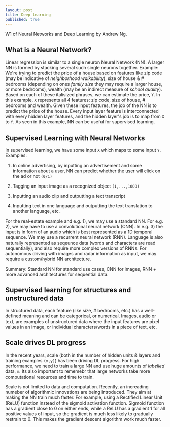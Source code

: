 ```yaml
---
layout: post
title: Deep learning
published: true
---
```

W1 of Neural Networks and Deep Learning by Andrew Ng.

## What is a Neural Network?
Linear regression is similar to a single neuron Neural Network (NN). A larger NN is formed by stacking several such single neurons together. Example: We're trying to predict the price of a house based on features like zip code (may be indicative of _neighborhood walkability_), size of house & # bedrooms (depending on ones _family size_ they may require a larger house, or more bedrooms), wealth (may be an indirect measure of _school quality_). Based on each of these italisized phrases, we can estimate the price, `Y`. In this example, `X` represents all 4 features: zip code, size of house, # bedrooms and wealth. Given these input features, the job of the NN is to predict the price of the house. Every input layer feature is interconnected with every hidden layer features, and the hidden layer's job is to map from `X` to `Y`. As seen in this example, NN can be useful for supervised learning.

## Supervised Learning with Neural Networks
In supervised learning, we have some input `X` which maps to some input `Y`. Examples:

1) In online advertising, by inputting an advertisement and some information about a user, NN can predict whether the user will click on the ad or not `(0/1)`

2) Tagging an input image as a recognized object `(1,...,1000)`

3) Inputting an audio clip and outputting a text transcript

4) Inputting text in one language and outputting the text translation to another language, etc. 

For the real-estate example and e.g. 1), we may use a standard NN. For e.g. 2), we may have to use a convolutional neural network (CNN). In e.g. 3) the input is in form of an audio which is best represented as a 1D temporal sequence. We may use a recurrent neural network (RNN). Language is also naturally represented as seqeunce data (words and characters are read sequentially), and also require more complex versions of RNNs. For autonomous driving with images and radar information as input, we may require a custom/hybrid NN architecture.  

Summary: Standard NN for standard use cases, CNN for images, RNN + more advanced architectures for sequential data. 

## Supervised learning for structures and unstructured data
In structured data, each feature (like size, # bedrooms, etc.) has a well-defined meaning and can be categorical, or numerical. Images, audio or text, are examples of unstructured data where the input features are pixel values in an image, or individual characters/words in a piece of text, etc. 

## Scale drives DL progress
In the recent years, scale (both in the number of hidden units & layers and training examples `(x,y)`) has been driving DL progress. For high performance, we need to train a large NN and use huge amounts of _labelled_ data, `m`. Its also important to rememebr that large networks take more computational resources and time to train. 

Scale is not limited to data and computation. Recently, an increading numeber of algorithmic innovations are being introduced. They aim at making the NN train much faster. For example, using a Rectified Linear Unit (ReLU) function instead of the sigmoid activation function. Sigmoid function has a gradient close to 0 on either ends, while a ReLU has a gradient 1 for all positive values of input, so the gradient is much less likely to gradually restrain to 0. This makes the gradient descent algorithm work much faster.
